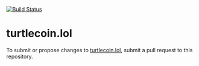 [![Build Status](https://travis-ci.org/ar-x/turtlecoin.lol.svg?branch=master)](https://travis-ci.org/ar-x/turtlecoin.lol)

# turtlecoin.lol

To submit or propose changes to [turtlecoin.lol](https://turtlecoin.lol), submit a pull request to this repository.

